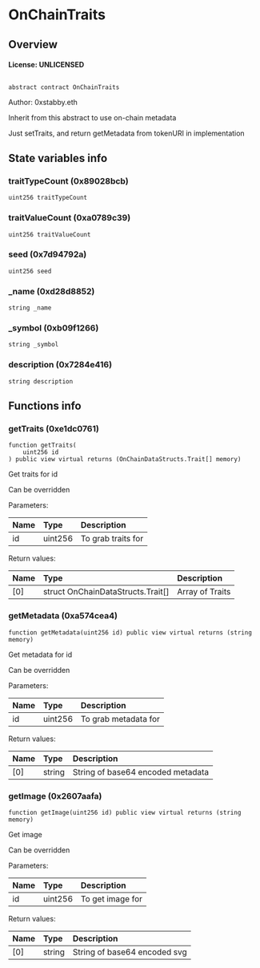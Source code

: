# OnChainTraits

## Overview

#### License: UNLICENSED

## 

```solidity
abstract contract OnChainTraits
```

Author: 0xstabby.eth

Inherit from this abstract to use on-chain metadata

Just setTraits, and return getMetadata from tokenURI in implementation
## State variables info

### traitTypeCount (0x89028bcb)

```solidity
uint256 traitTypeCount
```


### traitValueCount (0xa0789c39)

```solidity
uint256 traitValueCount
```


### seed (0x7d94792a)

```solidity
uint256 seed
```


### _name (0xd28d8852)

```solidity
string _name
```


### _symbol (0xb09f1266)

```solidity
string _symbol
```


### description (0x7284e416)

```solidity
string description
```


## Functions info

### getTraits (0xe1dc0761)

```solidity
function getTraits(
    uint256 id
) public view virtual returns (OnChainDataStructs.Trait[] memory)
```

Get traits for id

Can be overridden


Parameters:

| Name | Type    | Description         |
| :--- | :------ | :------------------ |
| id   | uint256 | To grab traits for  |


Return values:

| Name | Type                              | Description     |
| :--- | :-------------------------------- | :-------------- |
| [0]  | struct OnChainDataStructs.Trait[] | Array of Traits |

### getMetadata (0xa574cea4)

```solidity
function getMetadata(uint256 id) public view virtual returns (string memory)
```

Get metadata for id

Can be overridden


Parameters:

| Name | Type    | Description           |
| :--- | :------ | :-------------------- |
| id   | uint256 | To grab metadata for  |


Return values:

| Name | Type   | Description                       |
| :--- | :----- | :-------------------------------- |
| [0]  | string | String of base64 encoded metadata |

### getImage (0x2607aafa)

```solidity
function getImage(uint256 id) public view virtual returns (string memory)
```

Get image

Can be overridden


Parameters:

| Name | Type    | Description       |
| :--- | :------ | :---------------- |
| id   | uint256 | To get image for  |


Return values:

| Name | Type   | Description                  |
| :--- | :----- | :--------------------------- |
| [0]  | string | String of base64 encoded svg |
